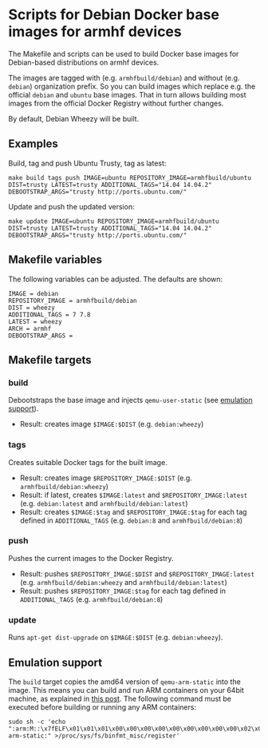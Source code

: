 # Scripts for Debian Docker base images for armhf devices

The Makefile and scripts can be used to build Docker base images for Debian-based distributions on armhf devices.

The images are tagged with (e.g. `armhfbuild/debian`) and without (e.g. `debian`) organization prefix. So you can build images which replace e.g. the official `debian` and `ubuntu` base images. That in turn allows building most images from the official Docker Registry without further changes.

By default, Debian Wheezy will be built.

## Examples

Build, tag and push Ubuntu Trusty, tag as latest:

    make build tags push IMAGE=ubuntu REPOSITORY_IMAGE=armhfbuild/ubuntu DIST=trusty LATEST=trusty ADDITIONAL_TAGS="14.04 14.04.2" DEBOOTSTRAP_ARGS="trusty http://ports.ubuntu.com/"

Update and push the updated version:

    make update IMAGE=ubuntu REPOSITORY_IMAGE=armhfbuild/ubuntu DIST=trusty LATEST=trusty ADDITIONAL_TAGS="14.04 14.04.2" DEBOOTSTRAP_ARGS="trusty http://ports.ubuntu.com/"

## Makefile variables

The following variables can be adjusted. The defaults are shown:

    IMAGE = debian
    REPOSITORY_IMAGE = armhfbuild/debian
    DIST = wheezy
    ADDITIONAL_TAGS = 7 7.8
    LATEST = wheezy
    ARCH = armhf
    DEBOOTSTRAP_ARGS =

## Makefile targets

### build

Debootstraps the base image and injects `qemu-user-static` (see [emulation support](#emulation-support)).

* Result: creates image `$IMAGE:$DIST` (e.g. `debian:wheezy`)

### tags

Creates suitable Docker tags for the built image.

* Result: creates image `$REPOSITORY_IMAGE:$DIST` (e.g. `armhfbuild/debian:wheezy`)
* Result: if latest, creates `$IMAGE:latest` and `$REPOSITORY_IMAGE:latest` (e.g. `debian:latest` and `armhfbuild/debian:latest`)
* Result: creates `$IMAGE:$tag` and `$REPOSITORY_IMAGE:$tag` for each tag defined in `ADDITIONAL_TAGS` (e.g. `debian:8` and `armhfbuild/debian:8`)

### push

Pushes the current images to the Docker Registry.

* Result: pushes `$REPOSITORY_IMAGE:$DIST` and `$REPOSITORY_IMAGE:latest` (e.g. `armhfbuild/debian:wheezy` and `armhfbuild/debian:latest`)
* Result: pushes `$REPOSITORY_IMAGE:$tag` for each tag defined in `ADDITIONAL_TAGS`  (e.g. `armhfbuild/debian:8`)

### update

Runs `apt-get dist-upgrade` on `$IMAGE:$DIST` (e.g. `debian:wheezy`).

## Emulation support

The `build` target copies the amd64 version of `qemu-arm-static` into the image. This means you can build and run ARM containers on your 64bit machine, as explained in [this post](https://groups.google.com/forum/#!msg/coreos-dev/YC-G_rVFnI4/ncS5bjxYWdc). The following command must be executed before building or running any ARM containers:

    sudo sh -c 'echo ":arm:M::\x7fELF\x01\x01\x01\x00\x00\x00\x00\x00\x00\x00\x00\x00\x02\x00\x28\x00:\xff\xff\xff\xff\xff\xff\xff\x00\xff\xff\xff\xff\xff\xff\xff\xff\xfe\xff\xff\xff:/usr/bin/qemu-arm-static:" >/proc/sys/fs/binfmt_misc/register'
